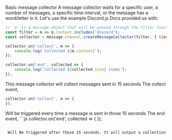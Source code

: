 Basic message collector
A message collector waits for a specific user, a number of messages, a specific time interval, or the message has a word/letter in it.
Let's use the example Discord.js Docs provided us with: 
```js
// `m` is a message object that will be passed through the filter function
const filter = m => m.content.includes('discord');
const collector = message.channel.createMessageCollector(filter, { time: 15000 });

collector.on('collect', m => {
    console.log(`Collected ${m.content}`);
});

collector.on('end', collected => {
    console.log(`Collected ${collected.size} items`);
});
```
This message collector will collect messages sent in 15 seconds
The collect event, 
```js
collector.on('collect', m => {
});
```

Will be triggered every time a message is sent in those 15 seconds
The end event, ```js
collector.on('end', collected => {
});
```

 Will Be triggered after those 15 seconds. It will output a collection
